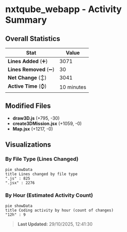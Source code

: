 # nxtqube_webapp - Activity Summary 

## Overall Statistics

| Stat                   | Value                                                             |
| ---------------------- | ----------------------------------------------------------------- |
| **Lines Added** (➕)   | 3071                                          |
| **Lines Removed** (➖) | 30                                        |
| **Net Change** (↕)    | 3041                |
| **Active Time** (⌚)   | 10 minutes |


## Modified Files
- **draw3D.js** (+795, -30)
- **create3DMission.jsx** (+1059, -0)
- **Map.jsx** (+1217, -0)

## Visualizations

### By File Type (Lines Changed)

```mermaid
pie showData
title Lines changed by file type
".js" : 825
".jsx" : 2276
```

### By Hour (Estimated Activity Count)

```mermaid
pie showData
title Coding activity by hour (count of changes)
"12h" : 9
```


> **Last Updated:** 29/10/2025, 12:41:30